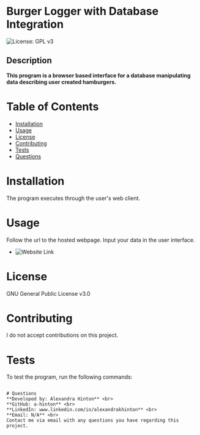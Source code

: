 
# Burger Logger with Database Integration
![License: GPL v3](https://img.shields.io/badge/License-GPLv3-blue.svg)

## Description
**This program is a browser based interface for a database manipulating data describing user created hamburgers.**

# Table of Contents

* [Installation](#installation)
* [Usage](#usage)
* [License](#license)
* [Contributing](#contributing)
* [Tests](#tests)
* [Questions ](#questions)

# Installation
The program executes through the user's web client.

# Usage
Follow the url to the hosted webpage. Input your data in the user interface.
* ![Website Link](https://polar-meadow-23957.herokuapp.com/)

# License
GNU General Public License v3.0

# Contributing
I do not accept contributions on this project.

# Tests
To test the program, run the following commands: <br>
``````

# Questions
**Developed by: Alexandra Hinton** <br>
**GitHub: a-hinton** <br>
**LinkedIn: www.linkedin.com/in/alexandrakhinton** <br>
**Email: N/A** <br>
Contact me via email with any questions you have regarding this project.